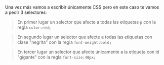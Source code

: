 Una vez más vamos a escribir únicamente CSS pero en este caso te vamos a pedir 3 selectores:

> En primer lugar un selector que afecte a todas las etiquetas `p` con la regla `color:red;`

> En segundo lugar un selector que afecte a todas las etiquetas con clase "negrita" con la regla `font-weight:bold;`

> En tercer lugar un selector que afecte únicamente a la etiqueta con id "gigante" con la regla `font-size:40px;`